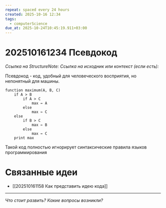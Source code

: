 ```yaml
---
repeat: spaced every 24 hours
created: 2025-10-16 12:34
tags:
  - computerScience
due_at: 2025-10-24T10:45:19.911+03:00
---
```

# 202510161234 Псевдокод

*Ссылка на StructureNote:*
*Ссылка на исходник или контекст (если есть):*

Псевдокод - код, удобный для человеческого восприятия, но непонятный для машины.

```
function maximum(A, B, C)
    if A > B
        if A > C
            max ← A
        else
            max ← C
    else
        if B > C
            max ← B
        else
            max ← C
    print max
```

Такой код полностью игнорирует синтаксические правила языков программирования

# Связанные идеи

- [[202510161158 Как представить идею кода]]

---

*Что стоит развить? Какие вопросы возникли?*
